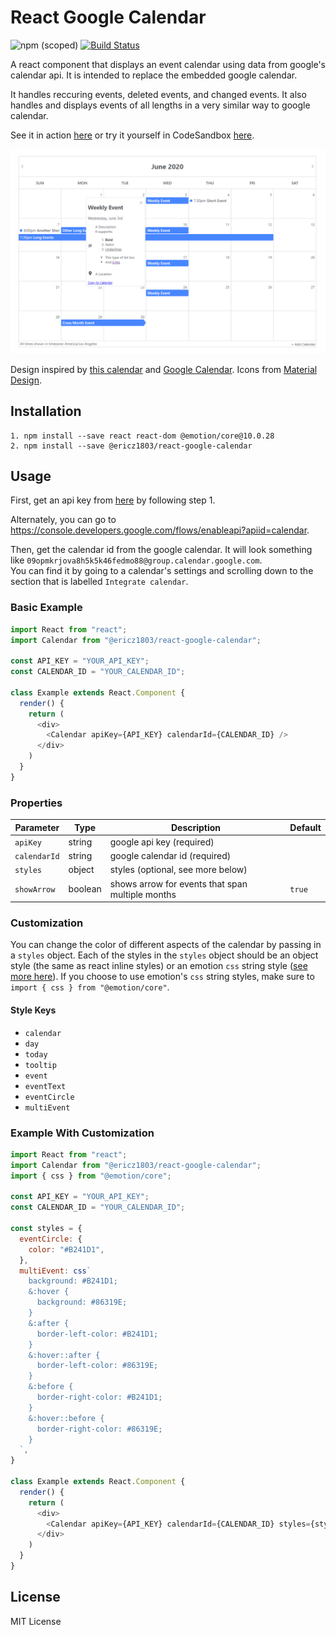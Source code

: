 # React Google Calendar

![npm (scoped)](https://img.shields.io/npm/v/@ericz1803/react-google-calendar) [![Build Status](https://travis-ci.com/ericz1803/react-google-calendar.svg?token=kgRjisW2saVwCyBzYyN5&branch=master)](https://travis-ci.com/ericz1803/react-google-calendar)   
  
A react component that displays an event calendar using data from google's calendar api. It is intended to replace the embedded google calendar.

It handles reccuring events, deleted events, and changed events. It also handles and displays events of all lengths in a very similar way to google calendar.

See it in action [here](https://ericz1803.github.io/react-test-calendar/) or try it yourself in CodeSandbox [here](https://codesandbox.io/s/kind-davinci-12qze).

![picture of calendar](example.png)

Design inspired by [this calendar](https://codepen.io/knyttneve/pen/QVqyNg) and [Google Calendar](https://www.google.com/calendar). Icons from [Material Design](https://material.io/resources/icons/?style=baseline).

## Installation

```
1. npm install --save react react-dom @emotion/core@10.0.28
2. npm install --save @ericz1803/react-google-calendar
```

## Usage

First, get an api key from [here](https://developers.google.com/calendar/quickstart/js) by following step 1.

Alternately, you can go to https://console.developers.google.com/flows/enableapi?apiid=calendar.

Then, get the calendar id from the google calendar. It will look something like `09opmkrjova8h5k5k46fedmo88@group.calendar.google.com`.   
You can find it by going to a calendar's settings and scrolling down to the section that is labelled `Integrate calendar`.

### Basic Example

```js
import React from "react";
import Calendar from "@ericz1803/react-google-calendar";

const API_KEY = "YOUR_API_KEY";
const CALENDAR_ID = "YOUR_CALENDAR_ID";

class Example extends React.Component {
  render() {
    return (
      <div>
        <Calendar apiKey={API_KEY} calendarId={CALENDAR_ID} />
      </div>
    )
  }
}
```

### Properties
| Parameter     | Type    | Description                                      | Default |
|---------------|---------|--------------------------------------------------|---------|
| `apiKey`      | string  | google api key (required)                        |         |
| `calendarId`  | string  | google calendar id (required)                    |         |
| `styles`      | object  | styles (optional, see more below)                |         |
| `showArrow`   | boolean | shows arrow for events that span multiple months | `true`  |

### Customization

You can change the color of different aspects of the calendar by passing in a `styles` object. Each of the styles in the `styles` object should be an object style (the same as react inline styles) or  an emotion `css` string style ([see more here](https://emotion.sh/docs/css-prop)). If you choose to use emotion's `css` string styles, make sure to `import { css } from "@emotion/core"`.

#### Style Keys
- `calendar`
- `day`
- `today`
- `tooltip`
- `event`
- `eventText`
- `eventCircle`
- `multiEvent`

### Example With Customization

```js
import React from "react";
import Calendar from "@ericz1803/react-google-calendar";
import { css } from "@emotion/core";

const API_KEY = "YOUR_API_KEY";
const CALENDAR_ID = "YOUR_CALENDAR_ID";

const styles = {
  eventCircle: {
    color: "#B241D1",
  },
  multiEvent: css`
    background: #B241D1;
    &:hover {
      background: #86319E;
    }
    &:after {
      border-left-color: #B241D1;
    }
    &:hover::after {
      border-left-color: #86319E;
    }
    &:before {
      border-right-color: #B241D1;
    }
    &:hover::before {
      border-right-color: #86319E;
    }
  `,
}

class Example extends React.Component {
  render() {
    return (
      <div>
        <Calendar apiKey={API_KEY} calendarId={CALENDAR_ID} styles={styles} />
      </div>
    )
  }
}
```

## License
MIT License
